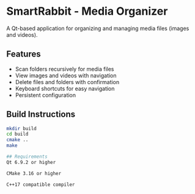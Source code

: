 # SmartRabbit - Media Organizer

A Qt-based application for organizing and managing media files (images and videos).

## Features
- Scan folders recursively for media files
- View images and videos with navigation
- Delete files and folders with confirmation
- Keyboard shortcuts for easy navigation
- Persistent configuration

## Build Instructions
```bash
mkdir build
cd build
cmake ..
make

## Requirements
Qt 6.9.2 or higher

CMake 3.16 or higher

C++17 compatible compiler
